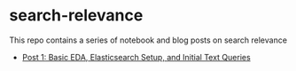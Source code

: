 # search-relevance

This repo contains a series of notebook and blog posts on search relevance

- [Post 1: Basic EDA, Elasticsearch Setup, and Initial Text Queries](blog-posts/post1.md)
